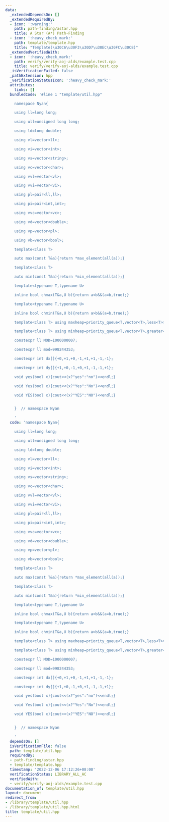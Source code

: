 ```yaml
---
data:
  _extendedDependsOn: []
  _extendedRequiredBy:
  - icon: ':warning:'
    path: path-finding/astar.hpp
    title: A Star (A*) Path-Finding
  - icon: ':heavy_check_mark:'
    path: template/template.hpp
    title: "Template(\u30C6\u30F3\u30D7\u30EC\u30FC\u30C8)"
  _extendedVerifiedWith:
  - icon: ':heavy_check_mark:'
    path: verify/verify-aoj-alds/example.test.cpp
    title: verify/verify-aoj-alds/example.test.cpp
  _isVerificationFailed: false
  _pathExtension: hpp
  _verificationStatusIcon: ':heavy_check_mark:'
  attributes:
    links: []
  bundledCode: '#line 1 "template/util.hpp"

    namespace Nyan{

    using ll=long long;

    using ull=unsigned long long;

    using ld=long double;

    using vl=vector<ll>;

    using vi=vector<int>;

    using vs=vector<string>;

    using vc=vector<char>;

    using vvl=vector<vl>;

    using vvi=vector<vi>;

    using pl=pair<ll,ll>;

    using pi=pair<int,int>;

    using vvc=vector<vc>;

    using vd=vector<double>;

    using vp=vector<pl>;

    using vb=vector<bool>;

    template<class T>

    auto max(const T&a){return *max_element(all(a));}

    template<class T>

    auto min(const T&a){return *min_element(all(a));}

    template<typename T,typename U>

    inline bool chmax(T&a,U b){return a<b&&(a=b,true);}

    template<typename T,typename U>

    inline bool chmin(T&a,U b){return a>b&&(a=b,true);}

    template<class T> using maxheap=priority_queue<T,vector<T>,less<T>>;

    template<class T> using minheap=priority_queue<T,vector<T>,greater<T>>;

    constexpr ll MOD=1000000007;

    constexpr ll mod=998244353;

    constexpr int dx[]{+0,+1,+0,-1,+1,+1,-1,-1};

    constexpr int dy[]{+1,+0,-1,+0,+1,-1,-1,+1};

    void yes(bool x){cout<<(x?"yes":"no")<<endl;}

    void Yes(bool x){cout<<(x?"Yes":"No")<<endl;}

    void YES(bool x){cout<<(x?"YES":"NO")<<endl;}


    }  // namespace Nyan

    '
  code: 'namespace Nyan{

    using ll=long long;

    using ull=unsigned long long;

    using ld=long double;

    using vl=vector<ll>;

    using vi=vector<int>;

    using vs=vector<string>;

    using vc=vector<char>;

    using vvl=vector<vl>;

    using vvi=vector<vi>;

    using pl=pair<ll,ll>;

    using pi=pair<int,int>;

    using vvc=vector<vc>;

    using vd=vector<double>;

    using vp=vector<pl>;

    using vb=vector<bool>;

    template<class T>

    auto max(const T&a){return *max_element(all(a));}

    template<class T>

    auto min(const T&a){return *min_element(all(a));}

    template<typename T,typename U>

    inline bool chmax(T&a,U b){return a<b&&(a=b,true);}

    template<typename T,typename U>

    inline bool chmin(T&a,U b){return a>b&&(a=b,true);}

    template<class T> using maxheap=priority_queue<T,vector<T>,less<T>>;

    template<class T> using minheap=priority_queue<T,vector<T>,greater<T>>;

    constexpr ll MOD=1000000007;

    constexpr ll mod=998244353;

    constexpr int dx[]{+0,+1,+0,-1,+1,+1,-1,-1};

    constexpr int dy[]{+1,+0,-1,+0,+1,-1,-1,+1};

    void yes(bool x){cout<<(x?"yes":"no")<<endl;}

    void Yes(bool x){cout<<(x?"Yes":"No")<<endl;}

    void YES(bool x){cout<<(x?"YES":"NO")<<endl;}


    }  // namespace Nyan

    '
  dependsOn: []
  isVerificationFile: false
  path: template/util.hpp
  requiredBy:
  - path-finding/astar.hpp
  - template/template.hpp
  timestamp: '2022-12-06 17:12:26+08:00'
  verificationStatus: LIBRARY_ALL_AC
  verifiedWith:
  - verify/verify-aoj-alds/example.test.cpp
documentation_of: template/util.hpp
layout: document
redirect_from:
- /library/template/util.hpp
- /library/template/util.hpp.html
title: template/util.hpp
---
```

